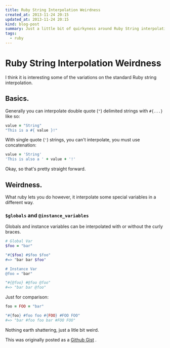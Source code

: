 ```yaml
---
title: Ruby String Interpolation Weirdness
created_at: 2013-11-24 20:15
updated_at: 2013-11-24 20:15
kind: blog-post
summary: Just a little bit of quirkyness around Ruby String interpolation I've noticed. 
tags: 
  - ruby
--- 
```


# Ruby String Interpolation Weirdness

I think it is interesting some of the variations on the standard Ruby string
interpolation.

## Basics.

Generally you can interpolate double quote (`"`) delimited strings with
`#{...}` like so:

```ruby
value = "String"
"This is a #{ value }!"
```

With single quote (`'`) strings, you can't interpolate, you must use concatenation:

```ruby
value = 'String'
'This is also a ' + value + '!'
```

Okay, so that's pretty straight forward.

##  Weirdness.

What ruby lets you do however, it interpolate some special variables in a
different way.

### `$globals` and `@instance_variables`

Globals and instance variables can be interpolated with or without the curly braces. 

```ruby
# Global Var
$foo = "bar"

"#{$foo} #$foo $foo"
#=> "bar bar $foo"

# Instance Var
@foo = "bar"

"#{@foo} #@foo @foo"
#=> "bar bar @foo"
```

Just for comparison: 

```ruby
foo = FOO = "bar"

"#{foo} #foo foo #{FOO} #FOO FOO"
#=> "bar #foo foo bar #FOO FOO" 
```

Nothing earth shattering, just a litle bit weird. 















   

This was originally posted as a [Github Gist](https://gist.github.com/granolocks/5164206)             .
